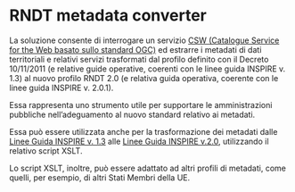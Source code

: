 # RNDT metadata converter

La soluzione consente di interrogare un servizio [CSW (Catalogue Service for the Web basato sullo standard OGC)](https://www.ogc.org/standards/cat) ed estrarre i metadati di dati territoriali e relativi servizi trasformati dal profilo definito con il Decreto 10/11/2011 (e relative guide operative, coerenti con le linee guida INSPIRE v. 1.3) al nuovo profilo RNDT 2.0 (e relativa guida operativa, coerente con le linee guida INSPIRE v. 2.0.1).

Essa rappresenta uno strumento utile per supportare le amministrazioni pubbliche nell’adeguamento al nuovo standard relativo ai metadati.

Essa può essere utilizzata anche per la trasformazione dei metadati dalle [Linee Guida INSPIRE v. 1.3](https://inspire.ec.europa.eu/documents/inspire-metadata-implementing-rules-technical-guidelines-based-en-iso-19115-and-en-iso-1) alle [Linee Guida INSPIRE v.2.0](https://inspire.ec.europa.eu/id/document/tg/metadata-iso19139), utilizzando il relativo script XSLT. 

Lo script XSLT, inoltre, può essere adattato ad altri profili di metadati, come quelli, per esempio, di altri Stati Membri della UE.
